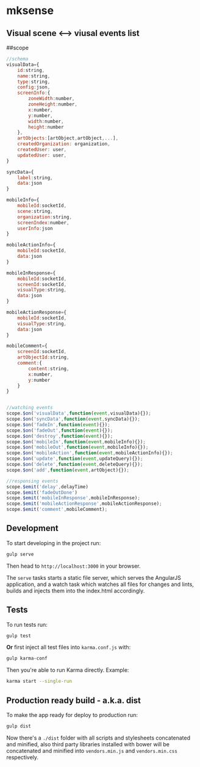 mksense
============

## Visual scene <--> viusal events list

##scope
```javascript
//schema
visualData={
    id:string,
    name:string,
    type:string,
    config:json,
    screenInfo:{
        zoneWidth:number,
        zoneHeight:number,
        x:number,
        y:number,
        width:number,
        height:number
    },
    artObjects:[artObject,artObject,...],
    createdOrganization: organization,
    createdUser: user,
    updatedUser: user,
}

syncData={
    label:string,    
    data:json
}

mobileInfo={
    mobileId:socketId,
    scene:string,
    organization:string,
    screenIndex:number,
    userInfo:json
}

mobileActionInfo={
    mobileId:socketId,
    data:json
}

mobileInResponse={
    mobileId:socketId,
    screenId:socketId,
    visualType:string,
    data:json
}

mobileActionResponse={
    mobileId:socketId,
    visualType:string,
    data:json
}

mobileComment={
    screenId:socketId,
    artObjectId:string,
    comment:{
        content:string,     
        x:number,
        y:number
    }
}


//watching events
scope.$on('visualData',function(event,visualData){});
scope.$on('syncData',function(event,syncData){});
scope.$on('fadeIn',function(event){});
scope.$on('fadeOut',function(event){});
scope.$on('destroy',function(event){});
scope.$on('mobileIn',function(event,mobileInfo){});
scope.$on('mobileOut',function(event,mobileInfo){});
scope.$on('mobileAction',function(event,mobileActionInfo){});
scope.$on('update',function(event,updateQuery){});
scope.$on('delete',function(event,deleteQuery){});
scope.$on('add',function(event,artObject){});

//responsing events
scope.$emit('delay',delayTime)
scope.$emit('fadeOutDone')
scope.$emit('mobileInResponse',mobileInResponse);
scope.$emit('mobileActionResponse',mobileActionResponse);
scope.$emit('comment',mobileComment);


```

## Development

To start developing in the project run:

```bash
gulp serve
```

Then head to `http://localhost:3000` in your browser.

The `serve` tasks starts a static file server, which serves the AngularJS application, and a watch task which watches all files for changes and lints, builds and injects them into the index.html accordingly.

## Tests

To run tests run:

```bash
gulp test
```

**Or** first inject all test files into `karma.conf.js` with:

```bash
gulp karma-conf
```

Then you're able to run Karma directly. Example:

```bash
karma start --single-run
```

## Production ready build - a.k.a. dist

To make the app ready for deploy to production run:

```bash
gulp dist
```

Now there's a `./dist` folder with all scripts and stylesheets concatenated and minified, also third party libraries installed with bower will be concatenated and minified into `vendors.min.js` and `vendors.min.css` respectively.
